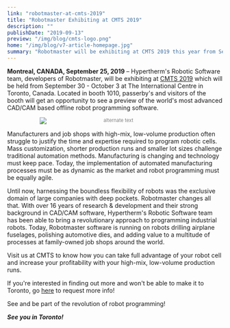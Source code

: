 ```yaml
---
link: "robotmaster-at-cmts-2019"
title: "Robotmaster Exhibiting at CMTS 2019"
description: ""
publishDate: "2019-09-13"
preview: "/img/blog/cmts-logo.png"
home: "/img/blog/v7-article-homepage.jpg"
summary: "Robotmaster will be exhibiting at CMTS 2019 this year from September 30 - October 3 at The International Centre in Toronto, Canada."
---
```

**Montreal, CANADA, September 25, 2019** – Hypertherm's Robotic Software team, developers of Robotmaster, will be exhibiting at <a href="https://cmts.ca">CMTS 2019</a> which will be held from September 30 - October 3 at The International Centre in Toronto, Canada. Located in booth 1010, passerby's and visitors of the booth will get an opportunity to see a preview of the world's most advanced CAD/CAM based offline robot programming software.

<div style="font-size:80%; text-align: center; float:center;margin-bottom: 1em;color:grey;"><img src="/img/blog/waterjet-cutting.png" alt="alternate text" style="max-width:70%; display: block;margin-bottom: 0.2em; margin-left: auto; margin-right: auto;"></div>

Manufacturers and job shops with high-mix, low-volume production often struggle to justify the time and expertise required to program robotic cells. Mass customization, shorter production runs and smaller lot sizes challenge traditional automation methods. Manufacturing is changing and technology must keep pace. Today, the implementation of automated manufacturing processes must be as dynamic as the market and robot programming must be equally agile.

Until now, harnessing the boundless flexibility of robots was the exclusive domain of large companies with deep pockets. Robotmaster changes all that. With over 16 years of research & development and their strong background in CAD/CAM software, Hypertherm's Robotic Software team has been able to bring a revolutionary approach to programming industrial robots. Today, Robotmaster software is running on robots drilling airplane fuselages, polishing automotive dies, and adding value to a multitude of processes at family-owned job shops around the world. 

Visit us at CMTS to know how you can take full advantage of your robot cell and increase your profitability with your high-mix, low-volume production runs.

If you're interested in finding out more and won't be able to make it to Toronto, go <a href="https://www.robotmaster.com/en/contact/live-demo-request">here</a> to request more info!

See and be part of the revolution of robot programming!

***See you in Toronto!***
